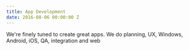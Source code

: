 ```yaml
---
title: App Development
date: 2016-08-06 00:00:00 Z
---
```


We're finely tuned to create great apps. We do planning, UX, Windows, Android, iOS, QA, integration and web